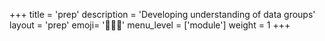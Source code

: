 +++
title = 'prep'
description = 'Developing understanding of data groups'
layout = 'prep'
emoji= '🧑🏾‍💻'
menu_level = ['module']
weight = 1
+++
